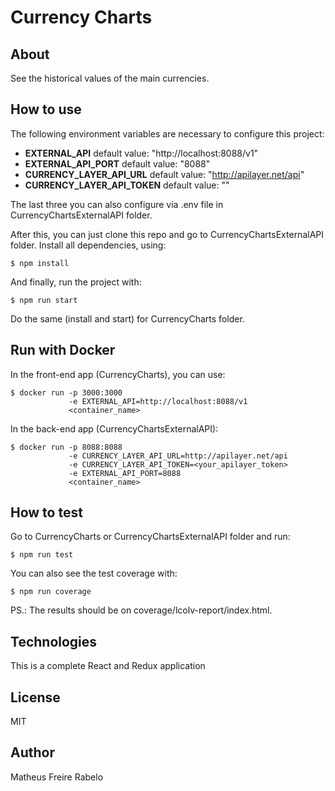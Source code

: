 # Currency Charts

## About
See the historical values of the main currencies.

## How to use
The following environment variables are necessary to configure this project:
* **EXTERNAL_API** default value: "http://localhost:8088/v1"
* **EXTERNAL_API_PORT** default value: "8088"
* **CURRENCY_LAYER_API_URL** default value: "http://apilayer.net/api"
* **CURRENCY_LAYER_API_TOKEN** default value: ""

The last three you can also configure via .env file in CurrencyChartsExternalAPI folder.

After this, you can just clone this repo and go to CurrencyChartsExternalAPI folder. Install all dependencies, using:
```
$ npm install
```
And finally, run the project with:
```
$ npm run start
```

Do the same (install and start) for CurrencyCharts folder.

## Run with Docker
In the front-end app (CurrencyCharts), you can use:
```
$ docker run -p 3000:3000 
             -e EXTERNAL_API=http://localhost:8088/v1
             <container_name>
```

In the back-end app (CurrencyChartsExternalAPI):
```
$ docker run -p 8088:8088 
             -e CURRENCY_LAYER_API_URL=http://apilayer.net/api 
             -e CURRENCY_LAYER_API_TOKEN=<your_apilayer_token> 
             -e EXTERNAL_API_PORT=8088 
             <container_name>
```

## How to test
Go to CurrencyCharts or CurrencyChartsExternalAPI folder and run:
```
$ npm run test
```

You can also see the test coverage with:
```
$ npm run coverage
```

PS.: The results should be on coverage/lcolv-report/index.html.

## Technologies
This is a complete React and Redux application

## License
MIT

## Author
Matheus Freire Rabelo
